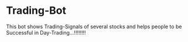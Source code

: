 # Trading-Bot

This bot shows Trading-Signals of several stocks and helps people to be Successful in Day-Trading...!!!!!!!!
